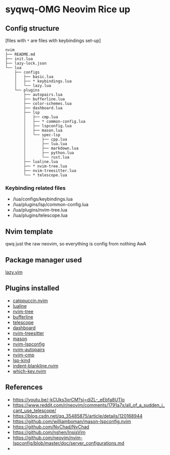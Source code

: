 # syqwq-OMG Neovim Rice up

## Config structure
[files with `*` are files with keybindings set-up]
```
nvim
├── README.md
├── init.lua
├── lazy-lock.json
└── lua
    ├── configs
    │   ├── basic.lua
    │   ├── * keybindings.lua
    │   └── lazy.lua
    └── plugins
        ├── autopairs.lua
        ├── bufferline.lua
        ├── color-schemes.lua
        ├── dashboard.lua
        ├── lsp
        │   ├── cmp.lua
        │   ├── * common-config.lua
        │   ├── lspconfig.lua
        │   ├── mason.lua
        │   └── spec-lsp
        │       ├── cpp.lua
        │       ├── lua.lua
        │       ├── markdown.lua
        │       ├── python.lua
        │       └── rust.lua
        ├── lualine.lua
        ├── * nvim-tree.lua
        ├── nvim-treesitter.lua
        └── * telescope.lua
```
### Keybinding related files
- /lua/configs/keybindings.lua
- /lua/plugins/lsp/common-config.lua
- /lua/plugins/nvim-tree.lua
- /lua/plugins/telescope.lua

## Nvim template
qwq just the raw neovim, so everything is config from nothing AwA

## Package manager used
[lazy.vim](https://github.com/folke/lazy.nvim)

## Plugins installed
- [catppuccin.nvim](https://github.com/catppuccin/nvim)
- [lualine](https://github.com/catppuccin/nvim)
- [nvim-tree](https://github.com/nvim-tree/nvim-tree.lua)
- [bufferline](https://github.com/akinsho/bufferline.nvim)
- [telescope](https://github.com/nvim-telescope/telescope.nvim)
- [dashboard](https://github.com/nvimdev/dashboard-nvim)
- [nvim-treesitter](https://github.com/nvim-treesitter/nvim-treesitter)
- [mason](https://github.com/williamboman/mason.nvim)
- [nvim-lspconfig](https://github.com/neovim/nvim-lspconfig)
- [nvim-autopairs](https://github.com/windwp/nvim-autopairs)
- [nvim-cmp](https://github.com/hrsh7th/nvim-cmp)
- [lsp-kind](https://github.com/onsails/lspkind.nvim)
- [indent-blankline.nvim](https://github.com/lukas-reineke/indent-blankline.nvim)
- [which-key.nvim](https://github.com/folke/which-key.nvim)

## References
- https://youtu.be/-kCUks3xrCM?si=djZL-_eEbfa8UTlo
- https://www.reddit.com/r/neovim/comments/1791a7x/all_of_a_sudden_i_cant_use_telescope/
- https://blog.csdn.net/qq_35485875/article/details/120168944
- https://github.com/williamboman/mason-lspconfig.nvim
- https://github.com/NvChad/NvChad
- https://github.com/nshen/InsisVim
- https://github.com/neovim/nvim-lspconfig/blob/master/doc/server_configurations.md
- 
